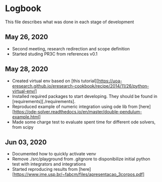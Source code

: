 # Logbook

This file describes what was done in each stage of development

## May 26, 2020

- Second meeting, research redirection and scope definition
- Started studing PR3C from references v0.1

## May 28, 2020

- Created virtual env based on [this tutorial][https://uoa-eresearch.github.io/eresearch-cookbook/recipe/2014/11/26/python-virtual-env/]
- Installed required packages to start developing. They should be found in [requirements][./requirements].
- Reproduced example of numeric integration using ode lib from [here][https://ode-solver.readthedocs.io/en/master/double-pendulum-example.html]
- Made some charge test to evaluate spent time for different ode solvers, from scipy

## Jun 03, 2020

- Documented how to quickly activate venv
- Remove ./src/playground from .gitgnore to disponibilize initial python test with integrators and integrations
- Started reproducing results from [here][https://www.ime.usp.br/~fabcm/files/apresentacao_3corpos.pdf]

